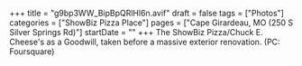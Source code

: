 +++
title = "g9bp3WW_BipBpQRlHl6n.avif"
draft = false
tags = ["Photos"]
categories = ["ShowBiz Pizza Place"]
pages = ["Cape Girardeau, MO (250 S Silver Springs Rd)"]
startDate = ""
+++
The ShowBiz Pizza/Chuck E. Cheese's as a Goodwill, taken before a massive exterior renovation. (PC: Foursquare)
